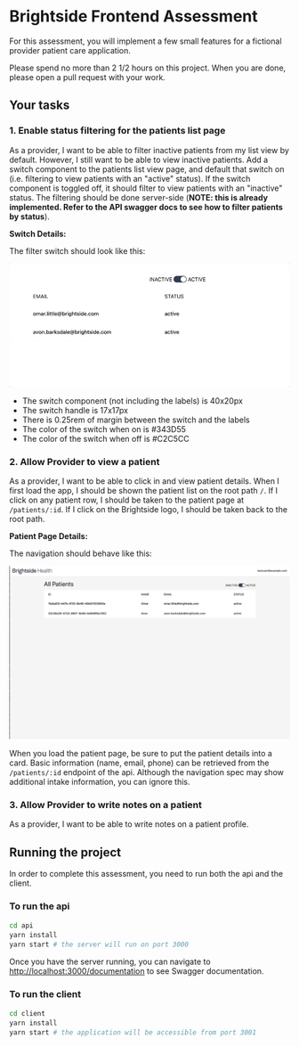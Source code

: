 # Brightside Frontend Assessment

For this assessment, you will implement a few small features for a fictional provider patient care application.

Please spend no more than 2 1/2 hours on this project. When you are done, please open a pull request with your work.

## Your tasks

### 1. Enable status filtering for the patients list page

As a provider, I want to be able to filter inactive patients from my list view by default. However, I still want to be able to view inactive patients. Add a switch component to the patients list view page, and default that switch on (i.e. filtering to view patients with an "active" status). If the switch component is toggled off, it should filter to view patients with an "inactive" status. The filtering should be done server-side (**NOTE: this is already implemented. Refer to the API swagger docs to see how to filter patients by status**).

**Switch Details:**

The filter switch should look like this:

![FilterStatus](documentation/images/filter_status.gif)

- The switch component (not including the labels) is 40x20px
- The switch handle is 17x17px
- There is 0.25rem of margin between the switch and the labels
- The color of the switch when on is #343D55
- The color of the switch when off is #C2C5CC

### 2. Allow Provider to view a patient

As a provider, I want to be able to click in and view patient details. When I first load the app, I should be shown the patient list on the root path `/`. If I click on any patient row, I should be taken to the patient page at `/patients/:id`. If I click on the Brightside logo, I should be taken back to the root path.

**Patient Page Details:**

The navigation should behave like this:

![Navigation](documentation/images/navigation.gif)

When you load the patient page, be sure to put the patient details into a card. Basic information (name, email, phone) can be retrieved from the `/patients/:id` endpoint of the api. Although the navigation spec may show additional intake information, you can ignore this.

### 3. Allow Provider to write notes on a patient

As a provider, I want to be able to write notes on a patient profile.

## Running the project

In order to complete this assessment, you need to run both the api and the client.

### To run the api

```bash
cd api
yarn install 
yarn start # the server will run on port 3000
```

Once you have the server running, you can navigate to <http://localhost:3000/documentation> to see Swagger documentation.

### To run the client

```bash
cd client 
yarn install 
yarn start # the application will be accessible from port 3001
```
